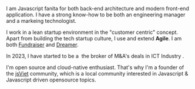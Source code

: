I&nbsp;am Javascript fanita for both back-end architecture and modern front-end application. I have a strong know-how to be both an engineering manager and a markeing technologist. 

I&nbsp;work in a lean startup environment in the "customer centric" concept. Apart from building the tech startup culture, I use and extend **Agile**. I am both [Fundraiser](https://www.sggpnews.org.vn/startup-gcalls-with-1-million-post69280.html) and [Dreamer](https://tuoitrenews.vn/news/business/20160724/vietnamese-entrepreneurs-talk-culture-of-failure-to-local-startup-ecosystem/9844.html).

In 2023, I&nbsp;have started to be a&nbsp; the broker of M&A's deals in ICT Industry .

I'm open source and cloud-native enthusiast. That's why I'm a&nbsp;founder of the&nbsp;[jsViet](www.facebook.com/groups/jsviet.org/) community, which is a&nbsp;local community interested in Javascript & Javascript driven opensource topics.
